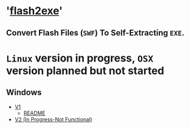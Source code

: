 # '[flash2exe](https://CoffeeCoder1.github.io/flash2exe/)'
## Convert Flash Files (`SWF`) To Self-Extracting `EXE`.

# `Linux` version in progress, `OSX` version planned but not started

## Windows

* [V1](https://github.com/CoffeeCoder1/flash2exe/tree/main/Windows/V1/)
  * [README](https://github.com/CoffeeCoder1/flash2exe/blob/main/Windows/V1/README.md)
* [V2 (In Progress-Not Functional)](https://github.com/CoffeeCoder1/flash2exe/tree/main/Windows/V2/)
